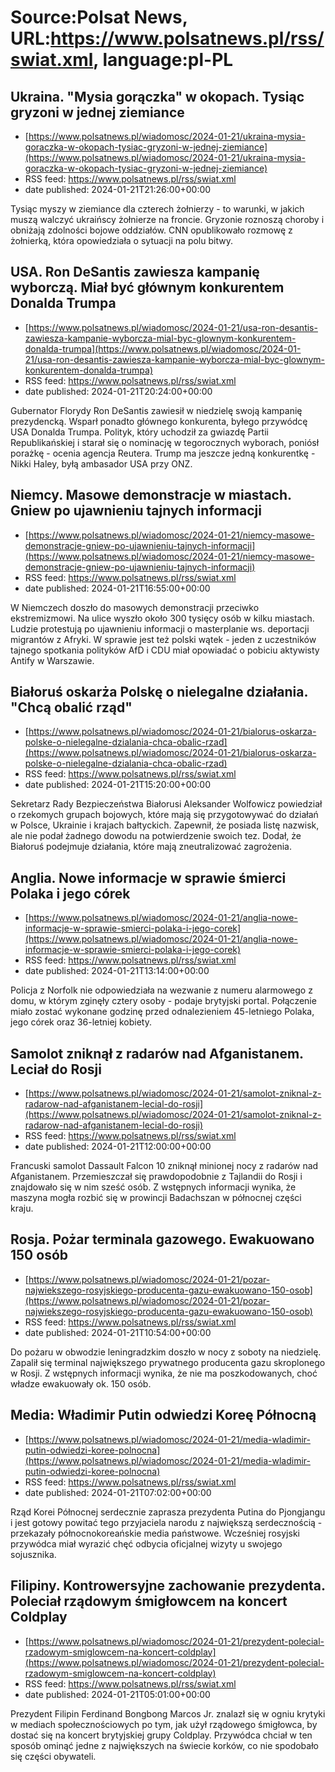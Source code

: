 # Source:Polsat News, URL:https://www.polsatnews.pl/rss/swiat.xml, language:pl-PL

## Ukraina. "Mysia gorączka" w okopach. Tysiąc gryzoni w jednej ziemiance
 - [https://www.polsatnews.pl/wiadomosc/2024-01-21/ukraina-mysia-goraczka-w-okopach-tysiac-gryzoni-w-jednej-ziemiance](https://www.polsatnews.pl/wiadomosc/2024-01-21/ukraina-mysia-goraczka-w-okopach-tysiac-gryzoni-w-jednej-ziemiance)
 - RSS feed: https://www.polsatnews.pl/rss/swiat.xml
 - date published: 2024-01-21T21:26:00+00:00

Tysiąc myszy w ziemiance dla czterech żołnierzy - to warunki, w jakich muszą walczyć ukraińscy żołnierze na froncie. Gryzonie roznoszą choroby i obniżają zdolności bojowe oddziałów. CNN opublikowało rozmowę z żołnierką, która opowiedziała o sytuacji na polu bitwy.

## USA. Ron DeSantis zawiesza kampanię wyborczą. Miał być głównym konkurentem Donalda Trumpa
 - [https://www.polsatnews.pl/wiadomosc/2024-01-21/usa-ron-desantis-zawiesza-kampanie-wyborcza-mial-byc-glownym-konkurentem-donalda-trumpa](https://www.polsatnews.pl/wiadomosc/2024-01-21/usa-ron-desantis-zawiesza-kampanie-wyborcza-mial-byc-glownym-konkurentem-donalda-trumpa)
 - RSS feed: https://www.polsatnews.pl/rss/swiat.xml
 - date published: 2024-01-21T20:24:00+00:00

Gubernator Florydy Ron DeSantis zawiesił w niedzielę swoją kampanię prezydencką. Wsparł ponadto głównego konkurenta, byłego przywódcę USA Donalda Trumpa. Polityk, który uchodził za gwiazdę Partii Republikańskiej i starał się o nominację w tegorocznych wyborach, poniósł porażkę - ocenia agencja Reutera. Trump ma jeszcze jedną konkurentkę - Nikki Haley, byłą ambasador USA przy ONZ.

## Niemcy. Masowe demonstracje w miastach. Gniew po ujawnieniu tajnych informacji
 - [https://www.polsatnews.pl/wiadomosc/2024-01-21/niemcy-masowe-demonstracje-gniew-po-ujawnieniu-tajnych-informacji](https://www.polsatnews.pl/wiadomosc/2024-01-21/niemcy-masowe-demonstracje-gniew-po-ujawnieniu-tajnych-informacji)
 - RSS feed: https://www.polsatnews.pl/rss/swiat.xml
 - date published: 2024-01-21T16:55:00+00:00

W Niemczech doszło do masowych demonstracji przeciwko ekstremizmowi. Na ulice wyszło około 300 tysięcy osób w kilku miastach. Ludzie protestują po ujawnieniu informacji o masterplanie ws. deportacji migrantów z Afryki. W sprawie jest też polski wątek - jeden z uczestników tajnego spotkania polityków AfD i CDU miał opowiadać o pobiciu aktywisty Antify w Warszawie.

## Białoruś oskarża Polskę o nielegalne działania. "Chcą obalić rząd"
 - [https://www.polsatnews.pl/wiadomosc/2024-01-21/bialorus-oskarza-polske-o-nielegalne-dzialania-chca-obalic-rzad](https://www.polsatnews.pl/wiadomosc/2024-01-21/bialorus-oskarza-polske-o-nielegalne-dzialania-chca-obalic-rzad)
 - RSS feed: https://www.polsatnews.pl/rss/swiat.xml
 - date published: 2024-01-21T15:20:00+00:00

Sekretarz Rady Bezpieczeństwa Białorusi Aleksander Wolfowicz powiedział o rzekomych grupach bojowych, które mają się przygotowywać do działań w Polsce, Ukrainie i krajach bałtyckich. Zapewnił, że posiada listę nazwisk, ale nie podał żadnego dowodu na potwierdzenie swoich tez. Dodał, że Białoruś podejmuje działania, które mają zneutralizować zagrożenia.

## Anglia. Nowe informacje w sprawie śmierci Polaka i jego córek
 - [https://www.polsatnews.pl/wiadomosc/2024-01-21/anglia-nowe-informacje-w-sprawie-smierci-polaka-i-jego-corek](https://www.polsatnews.pl/wiadomosc/2024-01-21/anglia-nowe-informacje-w-sprawie-smierci-polaka-i-jego-corek)
 - RSS feed: https://www.polsatnews.pl/rss/swiat.xml
 - date published: 2024-01-21T13:14:00+00:00

Policja z Norfolk nie odpowiedziała na wezwanie z numeru alarmowego z domu, w którym zginęły cztery osoby - podaje brytyjski portal. Połączenie miało zostać wykonane godzinę przed odnalezieniem 45-letniego Polaka, jego córek oraz 36-letniej kobiety.

## Samolot zniknął z radarów nad Afganistanem. Leciał do Rosji
 - [https://www.polsatnews.pl/wiadomosc/2024-01-21/samolot-zniknal-z-radarow-nad-afganistanem-lecial-do-rosji](https://www.polsatnews.pl/wiadomosc/2024-01-21/samolot-zniknal-z-radarow-nad-afganistanem-lecial-do-rosji)
 - RSS feed: https://www.polsatnews.pl/rss/swiat.xml
 - date published: 2024-01-21T12:00:00+00:00

Francuski samolot Dassault Falcon 10 zniknął minionej nocy z radarów nad Afganistanem. Przemieszczał się prawdopodobnie z Tajlandii do Rosji i znajdowało się w nim sześć osób. Z wstępnych informacji wynika, że maszyna mogła rozbić się w prowincji Badachszan w północnej części kraju.

## Rosja. Pożar terminala gazowego. Ewakuowano 150 osób
 - [https://www.polsatnews.pl/wiadomosc/2024-01-21/pozar-najwiekszego-rosyjskiego-producenta-gazu-ewakuowano-150-osob](https://www.polsatnews.pl/wiadomosc/2024-01-21/pozar-najwiekszego-rosyjskiego-producenta-gazu-ewakuowano-150-osob)
 - RSS feed: https://www.polsatnews.pl/rss/swiat.xml
 - date published: 2024-01-21T10:54:00+00:00

Do pożaru w obwodzie leningradzkim doszło w nocy z soboty na niedzielę. Zapalił się terminal największego prywatnego producenta gazu skroplonego w Rosji. Z wstępnych informacji wynika, że nie ma poszkodowanych, choć władze ewakuowały ok. 150 osób.

## Media: Władimir Putin odwiedzi Koreę Północną
 - [https://www.polsatnews.pl/wiadomosc/2024-01-21/media-wladimir-putin-odwiedzi-koree-polnocna](https://www.polsatnews.pl/wiadomosc/2024-01-21/media-wladimir-putin-odwiedzi-koree-polnocna)
 - RSS feed: https://www.polsatnews.pl/rss/swiat.xml
 - date published: 2024-01-21T07:02:00+00:00

Rząd Korei Północnej serdecznie zaprasza prezydenta Putina do Pjongjangu i jest gotowy powitać tego przyjaciela narodu z największą serdecznością - przekazały północnokoreańskie media państwowe. Wcześniej rosyjski przywódca miał wyrazić chęć odbycia oficjalnej wizyty u swojego sojusznika.

## Filipiny. Kontrowersyjne zachowanie prezydenta. Poleciał rządowym śmigłowcem na koncert Coldplay
 - [https://www.polsatnews.pl/wiadomosc/2024-01-21/prezydent-polecial-rzadowym-smiglowcem-na-koncert-coldplay](https://www.polsatnews.pl/wiadomosc/2024-01-21/prezydent-polecial-rzadowym-smiglowcem-na-koncert-coldplay)
 - RSS feed: https://www.polsatnews.pl/rss/swiat.xml
 - date published: 2024-01-21T05:01:00+00:00

Prezydent Filipin Ferdinand Bongbong Marcos Jr. znalazł się w ogniu krytyki w mediach społecznościowych po tym, jak użył rządowego śmigłowca, by dostać się na koncert brytyjskiej grupy Coldplay. Przywódca chciał w ten sposób ominąć jedne z największych na świecie korków, co nie spodobało się części obywateli.

